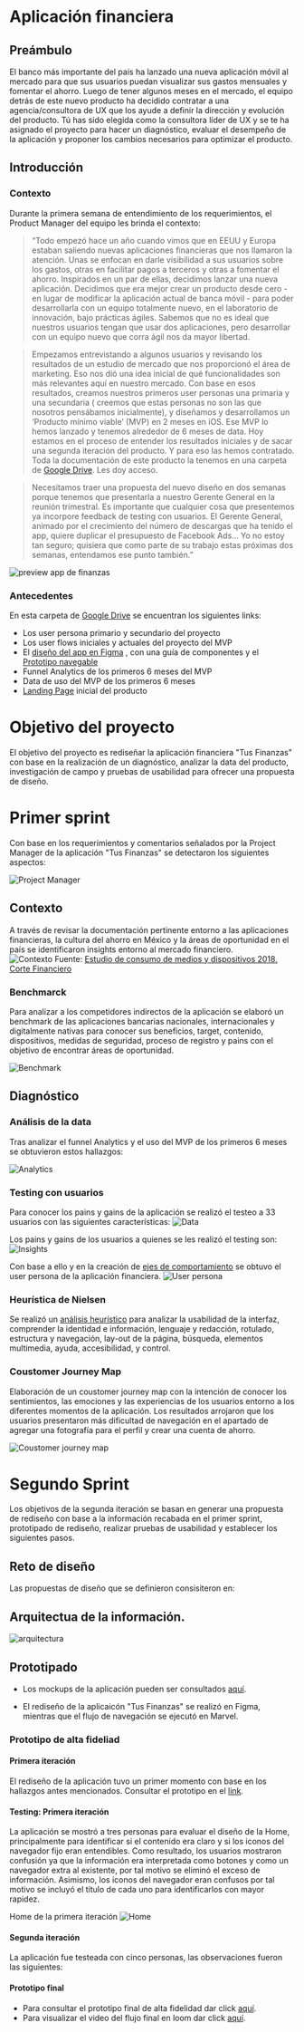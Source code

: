 # Aplicación financiera
 
## Preámbulo

El banco más importante del país ha lanzado una nueva aplicación móvil al
mercado para que sus usuarios puedan visualizar sus gastos mensuales y fomentar
el ahorro. Luego de tener algunos meses en el mercado, el
equipo detrás de este nuevo producto ha decidido contratar a una
agencia/consultora de UX que los ayude a definir la dirección y evolución del
producto. Tú has sido elegida como la consultora líder de UX y se te ha asignado el proyecto para hacer un diagnóstico, evaluar el desempeño de la aplicación y proponer los cambios necesarios para optimizar el producto.


## Introducción

### Contexto

Durante la primera semana de entendimiento de los requerimientos, el Product
Manager del equipo les brinda el contexto:

>“Todo empezó hace un año cuando vimos que en EEUU y Europa estaban saliendo
  nuevas aplicaciones financieras que nos llamaron la atención. Unas se enfocan
  en darle visibilidad a sus usuarios sobre los gastos, otras en facilitar pagos
  a terceros y otras a fomentar el ahorro. Inspirados en un par de ellas,
  decidimos lanzar una nueva aplicación. Decidimos que era mejor crear un
  producto desde cero - en lugar de modificar la aplicación actual de banca
  móvil - para poder desarrollarla con un equipo totalmente nuevo, en el
  laboratorio de innovación, bajo prácticas ágiles. Sabemos que no es ideal que
  nuestros usuarios tengan que usar dos aplicaciones, pero desarrollar con un
  equipo nuevo que corra ágil nos da mayor libertad.

> Empezamos entrevistando a algunos usuarios y revisando los resultados de un
  estudio de mercado que nos proporcionó el área de marketing. Eso nos dió una
  idea inicial de qué funcionalidades son más relevantes aquí en nuestro
  mercado. Con base en esos resultados, creamos nuestros primeros user personas
  una primaria y una secundaria ( creemos que estas personas no son las que
  nosotros pensábamos inicialmente), y diseñamos y desarrollamos un ‘Producto
  mínimo viable’ (MVP) en 2 meses en iOS. Ese MVP lo hemos lanzado y tenemos
  alrededor de 6 meses de data. Hoy estamos en el proceso de entender los
  resultados iniciales y de sacar una segunda iteración del producto. Y para eso
  las hemos contratado. Toda la documentación de este producto la tenemos en una
  carpeta de [Google Drive](https://drive.google.com/drive/u/0/folders/1NWf4701uKDsCK0eLNI8RXEocrI1g1zqd). Les doy acceso.

> Necesitamos traer una propuesta del nuevo diseño en dos semanas porque tenemos
  que presentarla a nuestro Gerente General en la reunión trimestral. Es
  importante que cualquier cosa que presentemos ya incorpore feedback de testing
  con usuarios. El Gerente General, animado por el crecimiento del número de
  descargas que ha tenido el app, quiere duplicar el presupuesto de Facebook
  Ads… Yo no estoy tan seguro; quisiera que como parte de su trabajo estas
  próximas dos semanas, entendamos ese punto también.”

![preview app de finanzas](https://lh3.googleusercontent.com/WyfUPurRuoXyyeZScQtdLhk063ZozToVlujoljul3TDwJW5KZy3Om_LvuB-TB9IcG2r_BCSpoXtXL-bZjIeGBFxQmL4GYEM2QXnQovq6EvixYaO_Z5-gFMvljM9jye7bVofendMteBI)

### Antecedentes 

En esta carpeta de [Google Drive](https://drive.google.com/drive/u/0/folders/1NWf4701uKDsCK0eLNI8RXEocrI1g1zqd) se encuentran los siguientes links: 

- Los user persona primario y secundario del proyecto
- Los user flows iniciales y actuales del proyecto del MVP
- El [diseño del app en Figma](https://www.figma.com/file/Gr5GEIRrjF9eIplIeEHUSJNt/proyecto-2-banca?node-id=0%3A477)
  , con una guía de componentes y el [Prototipo navegable](https://marvelapp.com/e9h245e)
- Funnel Analytics de los primeros 6 meses del MVP
- Data de uso del MVP de los primeros 6 meses
- [Landing Page](http://fintechapp-laboratoria.pagedemo.co/) inicial del producto

# Objetivo del proyecto

El objetivo del proyecto es rediseñar la aplicación financiera "Tus Finanzas" con base en la realización de un diagnóstico, analizar la data del producto, investigación de campo y pruebas de usabilidad para ofrecer una propuesta de diseño. 

# Primer sprint 

Con base en los requerimientos y comentarios señalados por la Project Manager de la aplicación "Tus Finanzas" se detectaron los siguientes aspectos:  

![Project Manager](https://github.com/Cristalgarcia/FinancialAPPCDMX007/blob/master/Imagenes/Project%20Manager.jpg)

## Contexto
A través de revisar la documentación pertinente entorno a las aplicaciones financieras, la cultura del ahorro en México y la áreas de oportunidad en el país se identificaron insights entorno al mercado financiero.  
![Contexto](https://github.com/Cristalgarcia/FinancialAPPCDMX007/blob/master/Imagenes/Contexto.jpg)
Fuente: [Estudio de consumo de medios y dispositivos 2018. Corte Financiero](https://drive.google.com/file/d/1BWRq19LnMxY7g7x5F-KhYbfg1EzI8nTK/view?usp=sharing)

### Benchmarck 
Para analizar a los competidores indirectos de la aplicación se elaboró un benchmark de las aplicaciones bancarias nacionales, internacionales y digitalmente nativas para conocer sus beneficios, target, contenido, dispositivos, medidas de seguridad, proceso de registro y pains con el objetivo de encontrar áreas de oportunidad.

![Benchmark](https://github.com/Cristalgarcia/FinancialAPPCDMX007/blob/master/Imagenes/Benchmarck.jpg)

## Diagnóstico

### Análisis de la data
Tras analizar el funnel Analytics y el uso del MVP de los primeros 6 meses se obtuvieron estos hallazgos:

![Analytics](https://github.com/Cristalgarcia/FinancialAPPCDMX007/blob/master/Imagenes/Analytics.jpg)

### Testing con usuarios
Para conocer los pains y gains de la aplicación se realizó el testeo a 33 usuarios con las siguientes características:
![Data](https://github.com/Cristalgarcia/FinancialAPPCDMX007/blob/master/Imagenes/Testing.jpg)

Los pains y gains de los usuarios a quienes se les realizó el testing son:
![Insights](https://github.com/Cristalgarcia/FinancialAPPCDMX007/blob/master/Imagenes/User%20insight.jpg)

Con base a ello y en la creación de [ejes de comportamiento](https://github.com/Cristalgarcia/FinancialAPPCDMX007/blob/master/Imagenes/Ejes.jpg) se obtuvo el user persona de la aplicación financiera. 
![User persona](https://github.com/Cristalgarcia/FinancialAPPCDMX007/blob/master/Imagenes/User%20persona.jpg)

### Heurística  de Nielsen
Se realizó un [análisis heurístico](https://docs.google.com/spreadsheets/d/1CwpM3RXDBQZytdJBXpfiUY4Qw1lqOffqr3Xgh617gRo/edit?usp=sharing) para analizar la usabilidad de la interfaz, comprender la identidad e información, lenguaje y redacción, rotulado, estructura y navegación, lay-out de la página, búsqueda, elementos multimedia, ayuda, accesibilidad, y control.

### Coustomer Journey Map
Elaboración de un coustomer journey map con la intención de conocer los sentimientos, las emociones y las experiencias de los usuarios entorno a los diferentes momentos de la aplicación. Los resultados arrojaron que los usuarios presentaron más dificultad de navegación en el apartado de agregar una fotografía para el perfil y crear una cuenta de ahorro. 

![Coustomer journey map](https://github.com/Cristalgarcia/FinancialAPPCDMX007/blob/master/Imagenes/Costumer%20Journey%20Map.jpg)

# Segundo Sprint 
Los objetivos de la segunda iteración se basan  en generar una propuesta de rediseño con base a la información recabada en el primer sprint, prototipado de rediseño, realizar pruebas de usabilidad y establecer los siguientes pasos. 

## Reto de diseño
Las propuestas de diseño que se definieron consisiteron en: 

## Arquitectua de la información.
![arquitectura](https://github.com/Cristalgarcia/FinancialAPPCDMX007/blob/master/Imagenes/flowmap_tus%20finanzas.png)

## Prototipado
- Los mockups de la aplicación pueden ser consultados [aquí](https://docs.google.com/document/d/15fOJTfhHzOB4uaYPKWaqjzjbOLOoa4z8h0t6v7GxhaI/edit?usp=sharing).

- El rediseño de la aplicaicón "Tus Finanzas" se realizó en Figma, mientras que el flujo de navegación se ejecutó en Marvel. 

### Prototipo de alta fideliad
#### Primera iteración 
El rediseño de la aplicación tuvo un primer momento con base en los hallazgos antes mencionados. Consultar el prototipo en el [link](https://www.loom.com/share/1704d1bcbe844b2786a926c8fc853c6d).

#### Testing: Primera iteración 
La aplicación se mostró a tres personas para evaluar el diseño de la Home, principalmente para identificar si el contenido era claro y si los iconos del navegador fijo eran entendibles. Como resultado, los usuarios mostraron confusión ya que la información era interpretada como botones y como un navegador extra al existente, por tal motivo se eliminó el exceso de información. Asimismo, los iconos del navegador eran confusos por tal motivo se incluyó el título de cada uno para identificarlos con mayor rapidez.

Home de la primera iteración
![Home]()

#### Segunda iteración
La aplicación fue testeada con cinco personas, las observaciones fueron las siguientes: 



#### Prototipo final
- Para consultar el prototipo final de alta fidelidad  dar click [aquí](https://marvelapp.com/b687j2e/screen/55362427). 
- Para visualizar el video del flujo final en loom dar click [aquí](https://www.loom.com/share/028d1129a8b34a1fbc8a782b3f906876). 




